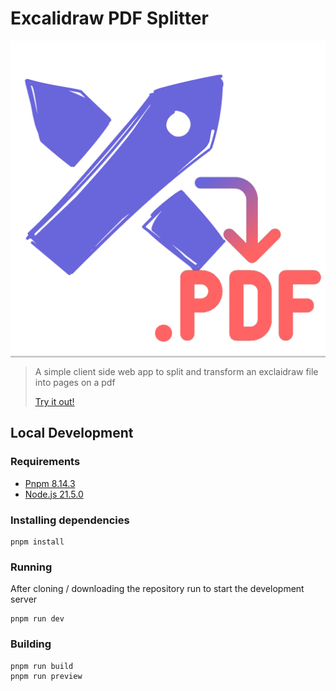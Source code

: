 # Excalidraw PDF Splitter

<p align="center" style="background-color: #CCCCCC;">
  <img src="https://raw.githubusercontent.com/luis-c465/excalidraw-pdf-splitter/main/public/logo.png" alt="Viro Community logo">
</p>

> A simple client side web app to split and transform an exclaidraw file into pages on a pdf
>
> [Try it out!](luis-c465.github.io/excalidraw-pdf-splitter/)

## Local Development

### Requirements

- [Pnpm 8.14.3](https://pnpm.io/installation)
- [Node.js 21.5.0](https://nodejs.org/en/download)

### Installing dependencies

```
pnpm install
```

### Running

After cloning / downloading the repository run to start the development server

```
pnpm run dev
```

### Building

```
pnpm run build
pnpm run preview
```
